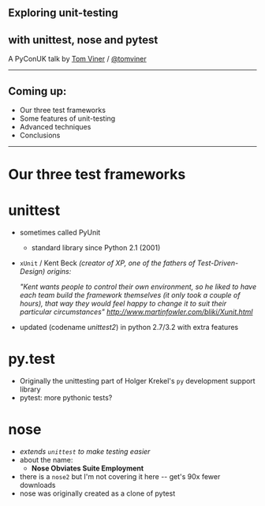 ## Exploring unit-testing
## with unittest, nose and pytest

A PyConUK talk by [Tom Viner](http://tomviner.co.uk) /
[@tomviner](http://twitter.com/tomviner)

---

## Coming up:

- Our three test frameworks
- Some features of unit-testing
- Advanced techniques
- Conclusions

---

Our three test frameworks
=========================


# unittest

- sometimes called PyUnit
    - standard library since Python 2.1 (2001)
- `xUnit` / Kent Beck *(creator of XP, one of the fathers of Test-Driven-Design) origins:*

    *"Kent wants people to control their own environment, so he liked to have each team build the framework themselves (it only took a couple of hours), that way they would feel happy to change it to suit their particular circumstances"
    http://www.martinfowler.com/bliki/Xunit.html*
- updated (codename *unittest2*) in python 2.7/3.2 with extra features


# py.test

- Originally the unittesting part of Holger Krekel's `py` development support library
- pytest: more pythonic tests?


# nose

- *extends `unittest` to make testing easier*
- about the name:
    - **Nose Obviates Suite Employment**
- there is a `nose2` but I'm not covering it here
    -- get's 90x fewer downloads
- nose was originally created as a clone of pytest
